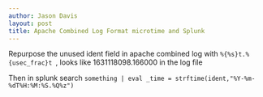 ```yaml
---
author: Jason Davis
layout: post
title: Apache Combined Log Format microtime and Splunk 
---
```



Repurpose the unused ident field in apache combined log with ```%{%s}t.%{usec_frac}t ```, looks like 1631118098.166000 in the log file

Then in splunk search ```something | eval _time = strftime(ident,"%Y-%m-%dT%H:%M:%S.%Q%z")```
